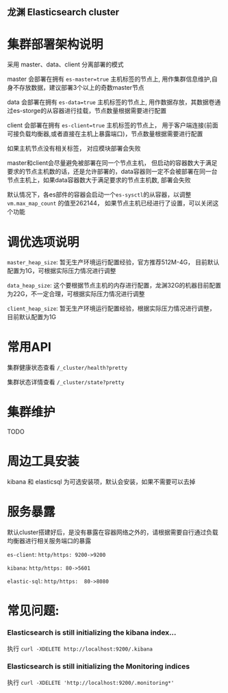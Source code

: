 龙渊 Elasticsearch cluster
---

# 集群部署架构说明

采用 master、data、client 分离部署的模式

master 会部署在拥有 `es-master=true` 主机标签的节点上, 用作集群信息维护,自身不存放数据，建议部署3个以上的奇数master节点

data 会部署在拥有 `es-data=true` 主机标签的节点上, 用作数据存放，其数据卷通过es-storge的从容器进行挂载，节点数量根据需要进行配置

client 会部署在拥有 `es-client=true` 主机标签的节点上， 用于客户端连接(前面可接负载均衡器,或者直接在主机上暴露端口)，节点数量根据需要进行配置

如果主机节点没有相关标签， 对应模块部署会失败

master和client会尽量避免被部署在同一个节点主机， 但启动的容器数大于满足要求的节点主机数的话，还是允许部署的，data容器则一定不会被部署在同一台节点主机上，如果data容器数大于满足要求的节点主机数, 部署会失败

默认情况下，各es部件的容器会启动一个`es-sysctl`的从容器，以调整 `vm.max_map_count` 的值至262144， 如果节点主机已经进行了设置，可以关闭这个功能

# 调优选项说明

`master_heap_size`: 暂无生产环境运行配置经验，官方推荐512M-4G， 目前默认配置为1G，可根据实际压力情况进行调整

`data_heap_size`: 这个要根据节点主机的内存进行配置，龙渊32G的机器目前配置为22G，不一定合理，可根据实际压力情况进行调整

`client_heap_size`: 暂无生产环境运行配置经验，根据实际压力情况进行调整， 目前默认配置为1G

# 常用API

集群健康状态查看 `/_cluster/health?pretty`

集群状态详情查看 `/_cluster/state?pretty`

# 集群维护

TODO

# 周边工具安装

kibana 和 elasticsql 为可选安装项，默认会安装，如果不需要可以去掉

# 服务暴露

默认cluster搭建好后，是没有暴露在容器网络之外的，请根据需要自行通过负载均衡器进行相关服务端口的暴露

`es-client`: `http/https: 9200->9200`

`kibana`: `http/https: 80->5601`

`elastic-sql`: `http/https:  80->8080`

# 常见问题:

### Elasticsearch is still initializing the kibana index... 

执行 `curl -XDELETE http://localhost:9200/.kibana`

###  Elasticsearch is still initializing the Monitoring indices

执行 `curl -XDELETE 'http://localhost:9200/.monitoring*'`

